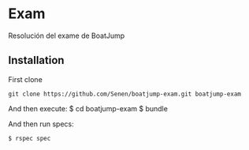 # Exam

Resolución del exame de BoatJump

## Installation

First clone

    git clone https://github.com/Senen/boatjump-exam.git boatjump-exam

And then execute:
    $ cd boatjump-exam
    $ bundle

And then  run specs:
  
    $ rspec spec